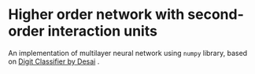 Higher order network with second-order interaction units
==================================

An implementation of multilayer neural network using `numpy` library, based on [Digit Classifier by Desai](https://github.com/kdexd/digit-classifier) .